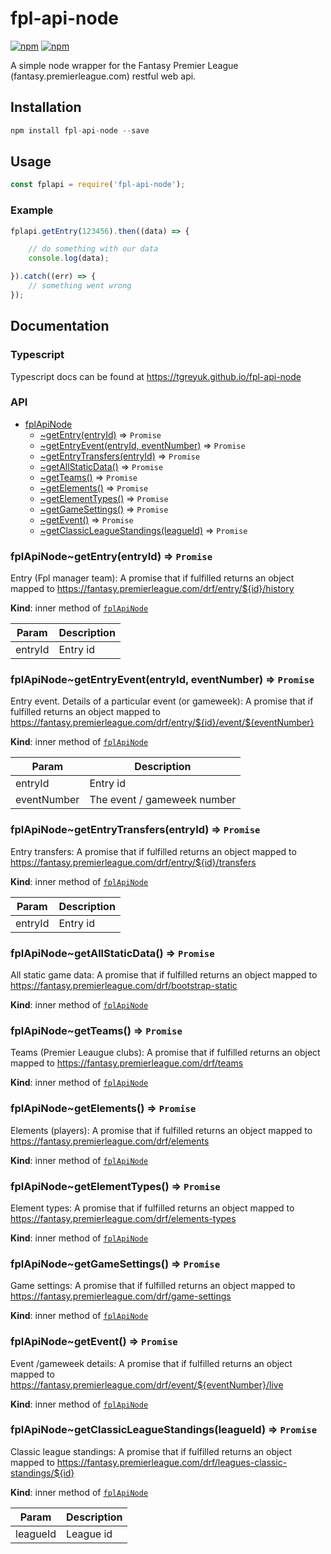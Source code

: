 # fpl-api-node

[![npm](https://img.shields.io/npm/v/fpl-api-node.svg)](https://www.npmjs.com/package/fpl-api-node)
[![npm](https://img.shields.io/apm/l/vim-mode.svg)]()

A simple node wrapper for the Fantasy Premier League (fantasy.premierleague.com) restful web api.

## Installation
```js
npm install fpl-api-node --save
```

## Usage

```js
const fplapi = require('fpl-api-node');
```

### Example

```js
fplapi.getEntry(123456).then((data) => {

    // do something with our data
    console.log(data);

}).catch((err) => {
    // something went wrong
});
```

## Documentation

### Typescript

Typescript docs can be found at <a href="https://tgreyuk.github.io/fpl-api-node">https://tgreyuk.github.io/fpl-api-node</a>

### API

<a name="module_fplApiNode"></a>

* [fplApiNode](#module_fplApiNode)
    * [~getEntry(entryId)](#module_fplApiNode..getEntry) ⇒ <code>Promise</code>
    * [~getEntryEvent(entryId, eventNumber)](#module_fplApiNode..getEntryEvent) ⇒ <code>Promise</code>
    * [~getEntryTransfers(entryId)](#module_fplApiNode..getEntryTransfers) ⇒ <code>Promise</code>
    * [~getAllStaticData()](#module_fplApiNode..getAllStaticData) ⇒ <code>Promise</code>
    * [~getTeams()](#module_fplApiNode..getTeams) ⇒ <code>Promise</code>
    * [~getElements()](#module_fplApiNode..getElements) ⇒ <code>Promise</code>
    * [~getElementTypes()](#module_fplApiNode..getElementTypes) ⇒ <code>Promise</code>
    * [~getGameSettings()](#module_fplApiNode..getGameSettings) ⇒ <code>Promise</code>
    * [~getEvent()](#module_fplApiNode..getEvent) ⇒ <code>Promise</code>
    * [~getClassicLeagueStandings(leagueId)](#module_fplApiNode..getClassicLeagueStandings) ⇒ <code>Promise</code>

<a name="module_fplApiNode..getEntry"></a>

### fplApiNode~getEntry(entryId) ⇒ <code>Promise</code>
Entry (Fpl manager team): A promise that if fulfilled returns an object mapped to https://fantasy.premierleague.com/drf/entry/${id}/history

**Kind**: inner method of <code>[fplApiNode](#module_fplApiNode)</code>

| Param | Description |
| --- | --- |
| entryId | Entry id |

<a name="module_fplApiNode..getEntryEvent"></a>

### fplApiNode~getEntryEvent(entryId, eventNumber) ⇒ <code>Promise</code>
Entry event. Details of a particular event (or gameweek): A promise that if fulfilled returns an object mapped to https://fantasy.premierleague.com/drf/entry/${id}/event/${eventNumber}

**Kind**: inner method of <code>[fplApiNode](#module_fplApiNode)</code>

| Param | Description |
| --- | --- |
| entryId | Entry id |
| eventNumber | The event / gameweek number |

<a name="module_fplApiNode..getEntryTransfers"></a>

### fplApiNode~getEntryTransfers(entryId) ⇒ <code>Promise</code>
Entry transfers: A promise that if fulfilled returns an object mapped to https://fantasy.premierleague.com/drf/entry/${id}/transfers

**Kind**: inner method of <code>[fplApiNode](#module_fplApiNode)</code>

| Param | Description |
| --- | --- |
| entryId | Entry id |

<a name="module_fplApiNode..getAllStaticData"></a>

### fplApiNode~getAllStaticData() ⇒ <code>Promise</code>
All static game data: A promise that if fulfilled returns an object mapped to https://fantasy.premierleague.com/drf/bootstrap-static

**Kind**: inner method of <code>[fplApiNode](#module_fplApiNode)</code>
<a name="module_fplApiNode..getTeams"></a>

### fplApiNode~getTeams() ⇒ <code>Promise</code>
Teams (Premier Leaugue clubs): A promise that if fulfilled returns an object mapped to https://fantasy.premierleague.com/drf/teams

**Kind**: inner method of <code>[fplApiNode](#module_fplApiNode)</code>
<a name="module_fplApiNode..getElements"></a>

### fplApiNode~getElements() ⇒ <code>Promise</code>
Elements (players): A promise that if fulfilled returns an object mapped to https://fantasy.premierleague.com/drf/elements

**Kind**: inner method of <code>[fplApiNode](#module_fplApiNode)</code>
<a name="module_fplApiNode..getElementTypes"></a>

### fplApiNode~getElementTypes() ⇒ <code>Promise</code>
Element types: A promise that if fulfilled returns an object mapped to https://fantasy.premierleague.com/drf/elements-types

**Kind**: inner method of <code>[fplApiNode](#module_fplApiNode)</code>
<a name="module_fplApiNode..getGameSettings"></a>

### fplApiNode~getGameSettings() ⇒ <code>Promise</code>
Game settings: A promise that if fulfilled returns an object mapped to https://fantasy.premierleague.com/drf/game-settings

**Kind**: inner method of <code>[fplApiNode](#module_fplApiNode)</code>
<a name="module_fplApiNode..getEvent"></a>

### fplApiNode~getEvent() ⇒ <code>Promise</code>
Event /gameweek details: A promise that if fulfilled returns an object mapped to https://fantasy.premierleague.com/drf/event/${eventNumber}/live

**Kind**: inner method of <code>[fplApiNode](#module_fplApiNode)</code>
<a name="module_fplApiNode..getClassicLeagueStandings"></a>

### fplApiNode~getClassicLeagueStandings(leagueId) ⇒ <code>Promise</code>
Classic league standings: A promise that if fulfilled returns an object mapped to https://fantasy.premierleague.com/drf/leagues-classic-standings/${id}

**Kind**: inner method of <code>[fplApiNode](#module_fplApiNode)</code>

| Param | Description |
| --- | --- |
| leagueId | League id |


